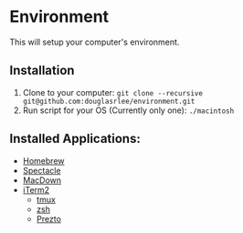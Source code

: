 # Environment
This will setup your computer's environment.

## Installation
1. Clone to your computer: `git clone --recursive git@github.com:douglasrlee/environment.git`
2. Run script for your OS (Currently only one): `./macintosh`

## Installed Applications:
* [Homebrew](https://brew.sh)
* [Spectacle](https://www.spectacleapp.com)
* [MacDown](https://macdown.uranusjr.com)
* [iTerm2](https://www.iterm2.com)
  * [tmux](https://github.com/tmux/tmux)
  * [zsh](http://zsh.sourceforge.net)
  * [Prezto](https://github.com/sorin-ionescu/prezto)